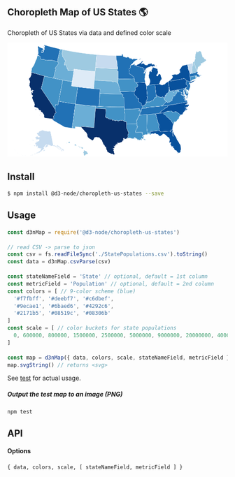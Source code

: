 ## Choropleth Map of US States :earth_americas:

Choropleth of US States via data and defined color scale 

![map](./test/output.png)

## Install
```bash
$ npm install @d3-node/choropleth-us-states --save
```

## Usage

```js
const d3nMap = require('@d3-node/choropleth-us-states')

// read CSV -> parse to json
const csv = fs.readFileSync('./StatePopulations.csv').toString()
const data = d3nMap.csvParse(csv)

const stateNameField = 'State' // optional, default = 1st column
const metricField = 'Population' // optional, default = 2nd column
const colors = [ // 9-color scheme (blue)
  '#f7fbff', '#deebf7', '#c6dbef',
  '#9ecae1', '#6baed6', '#4292c6',
  '#2171b5', '#08519c', '#08306b'
]
const scale = [ // color buckets for state populations
  0, 600000, 800000, 1500000, 2500000, 5000000, 9000000, 20000000, 400000000
]

const map = d3nMap({ data, colors, scale, stateNameField, metricField })
map.svgString() // returns <svg>
```

See [test](./test/index.js) for actual usage.

##### Output the test map to an image (PNG)
```
npm test
```

## API

#### Options 
`{ data, colors, scale, [ stateNameField, metricField ] }`
